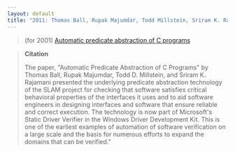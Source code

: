 ```yaml
---
layout: default
title: "2011: Thomas Ball, Rupak Majumdar, Todd Millstein, Sriram K. Rajamani"
---
```

> (for 2001) [Automatic predicate abstraction of C programs](http://doi.acm.org/10.1145/378795.378846)

> **Citation**
> 
> The paper, "Automatic Predicate Abstraction of C Programs" by
> Thomas Ball, Rupak Majumdar, Todd D. Millstein, and Sriram K.
> Rajamani presented the underlying predicate abstraction technology
> of the SLAM project for checking that software satisfies critical
> behavioral properties of the interfaces it uses and to aid software
> engineers in designing interfaces and software that ensure reliable
> and correct execution. The technology is now part of Microsoft's
> Static Driver Verifier in the Windows Driver Development Kit. This
> is one of the earliest examples of automation of software
> verification on a large scale and the basis for numerous efforts to
> expand the domains that can be verified."  
